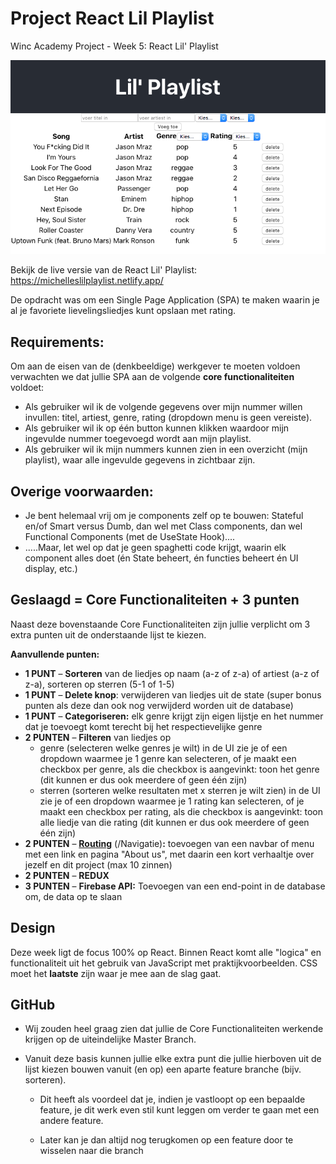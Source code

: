 # **Project React Lil Playlist**
Winc Academy Project - Week 5: React Lil' Playlist

![Screenshot](./images/Screenshot.png)

Bekijk de live versie van de React Lil' Playlist: https://michelleslilplaylist.netlify.app/

De opdracht was om een Single Page Application (SPA) te maken waarin je al je favoriete lievelingsliedjes kunt opslaan met rating.

## Requirements:

Om aan de eisen van de (denkbeeldige) werkgever te moeten voldoen verwachten we dat jullie SPA aan de volgende **core functionaliteiten** voldoet:

- Als gebruiker wil ik de volgende gegevens over mijn nummer willen invullen: titel, artiest, genre, rating (dropdown menu is geen vereiste).
- Als gebruiker wil ik op één button kunnen klikken waardoor mijn ingevulde nummer toegevoegd wordt aan mijn playlist.
- Als gebruiker wil ik mijn nummers kunnen zien in een overzicht (mijn playlist), waar alle ingevulde gegevens in zichtbaar zijn.

## Overige voorwaarden:

- Je bent helemaal vrij om je components zelf op te bouwen: Stateful en/of Smart versus Dumb, dan wel met Class components, dan wel Functional Components (met de UseState Hook)....
- .....Maar, let wel op dat je geen spaghetti code krijgt, waarin elk component alles doet (én State beheert, én functies beheert én UI display, etc.)

## Geslaagd = Core Functionaliteiten + 3 punten

Naast deze bovenstaande Core Functionaliteiten zijn jullie verplicht om 3 extra punten uit de onderstaande lijst te kiezen.

**Aanvullende punten:**

- **1 PUNT** – **Sorteren** van de liedjes op naam (a-z of z-a) of artiest (a-z of z-a), sorteren op sterren (5-1 of 1-5)
- **1 PUNT** – **Delete knop**: verwijderen van liedjes uit de state (super bonus punten als deze dan ook nog verwijderd worden uit de database)
- **1 PUNT** – **Categoriseren:** elk genre krijgt zijn eigen lijstje en het nummer dat je toevoegt komt terecht bij het respectievelijke genre
- **2 PUNTEN** – **Filteren** van liedjes op
    - genre (selecteren welke genres je wilt) in de UI zie je of een dropdown waarmee je 1 genre kan selecteren, of je maakt een checkbox per genre, als die checkbox is aangevinkt: toon het genre (dit kunnen er dus ook meerdere of geen één zijn)
    - sterren (sorteren welke resultaten met x sterren je wilt zien) in de UI zie je of een dropdown waarmee je 1 rating kan selecteren, of je maakt een checkbox per rating, als die checkbox is aangevinkt: toon alle liedje van die rating (dit kunnen er dus ook meerdere of geen één zijn)
- **2 PUNTEN** – **[Routing](https://reacttraining.com/react-router/web/guides/quick-start)** (/Navigatie)**:** toevoegen van een navbar of menu met een link en pagina "About us", met daarin een kort verhaaltje over jezelf en dit project (max 10 zinnen)
- **2 PUNTEN** – **REDUX**
- **3 PUNTEN** – **Firebase API:** Toevoegen van een end-point in de database om, de data op te slaan

## Design

Deze week ligt de focus 100% op React. Binnen React komt alle "logica" en functionaliteit uit het gebruik van JavaScript met praktijkvoorbeelden. CSS moet het **laatste** zijn waar je mee aan de slag gaat.

## GitHub

- Wij zouden heel graag zien dat jullie de Core Functionaliteiten werkende krijgen op de uiteindelijke Master Branch.
- Vanuit deze basis kunnen jullie elke extra punt die jullie hierboven uit de lijst kiezen bouwen vanuit (en op) een aparte feature branche (bijv. sorteren).

    - Dit heeft als voordeel dat je, indien je vastloopt op een bepaalde feature, je dit werk even stil kunt leggen om verder te gaan met een andere feature. 

    - Later kan je dan altijd nog terugkomen op een feature door te wisselen naar die branch